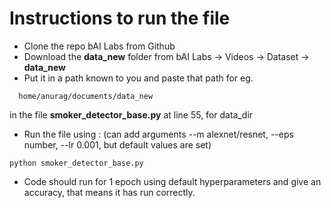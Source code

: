 Instructions to run the file 
============================

* Clone the repo bAI Labs from Github
* Download the **data_new** folder from bAI Labs -> Videos -> Dataset -> **data_new**
* Put it in a path known to you and paste that path for eg.
```
  home/anurag/documents/data_new
```
  in the file **smoker_detector_base.py** at line 55, for data_dir
  
* Run the file using : (can add arguments --m alexnet/resnet, --eps number, --lr 0.001, but default values are set)
```
python smoker_detector_base.py
```

* Code should run for 1 epoch using default hyperparameters and give an accuracy, that means it has run correctly. 
